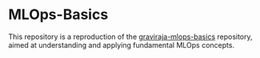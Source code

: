 # MLOps-Basics
This repository is a reproduction of the [graviraja-mlops-basics](https://github.com/graviraja/mlops-basics) repository, aimed at understanding and applying fundamental MLOps concepts.
